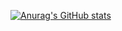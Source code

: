 [![Anurag's GitHub stats](https://github-readme-stats-git-masterrstaa-rickstaa.vercel.app/api?username=SmiVan&count_private=true&theme=graywhite&show_icons=true&include_all_commits=true)](https://github.com/anuraghazra/github-readme-stats)

<!--[![Top Langs](https://github-readme-stats.vercel.app/api/top-langs/?username=SmiVan&layout=compact&langs_count=8&count_private=true&theme=midnight-purple)](https://github.com/anuraghazra/github-readme-stats)-->

<!--
**SmiVan/SmiVan** is a ✨ _special_ ✨ repository because its `README.md` (this file) appears on your GitHub profile.

Here are some ideas to get you started:

- 🔭 I’m currently working on ...
- 🌱 I’m currently learning ...
- 👯 I’m looking to collaborate on ...
- 🤔 I’m looking for help with ...
- 💬 Ask me about ...
- 📫 How to reach me: ...
- 😄 Pronouns: ...
- ⚡ Fun fact: ...
-->
